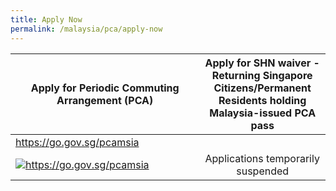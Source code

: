 ```yaml
---
title: Apply Now
permalink: /malaysia/pca/apply-now
---
```


<table>
  <thead>
    <tr>
      <th>Apply for Periodic Commuting Arrangement (PCA)</th>
      <th>Apply for SHN waiver - Returning Singapore Citizens/Permanent Residents holding Malaysia-issued PCA pass</th>
    </tr>
  </thead>
  <tbody>
    <tr>
      <td width="60%"><a href="https://go.gov.sg/pcamsia">https://go.gov.sg/pcamsia</a></td>
      <td width="50%"><!--<a href="https://go.gov.sg/pcasgpr">https://go.gov.sg/pcasgpr</a>--></td>
    </tr>
    <tr>
      <td><a href="https://go.gov.sg/pcamsia"><img src="/images/qr-pcamsia.png" alt="https://go.gov.sg/pcamsia" title="https://go.gov.sg/pcamsia"></a></td>
      <td style="text-align:center;">Applications temporarily suspended<!--<a href="https://go.gov.sg/pcasgpr"><img src="/images/qr-pcasgpr.png" alt="https://go.gov.sg/pcasgpr" title="https://go.gov.sg/pcasgpr"></a>--></td>
    </tr>
  </tbody>
</table>
